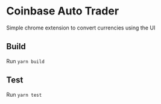 # Coinbase Auto Trader
Simple chrome extension to convert currencies using the UI


## Build
Run `yarn build`


## Test
Run `yarn test`